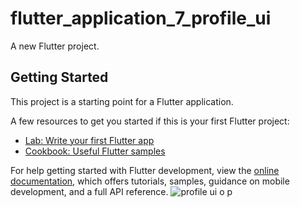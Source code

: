 # flutter_application_7_profile_ui

A new Flutter project.

## Getting Started

This project is a starting point for a Flutter application.

A few resources to get you started if this is your first Flutter project:

- [Lab: Write your first Flutter app](https://docs.flutter.dev/get-started/codelab)
- [Cookbook: Useful Flutter samples](https://docs.flutter.dev/cookbook)

For help getting started with Flutter development, view the
[online documentation](https://docs.flutter.dev/), which offers tutorials,
samples, guidance on mobile development, and a full API reference.
![profile ui o p](https://user-images.githubusercontent.com/113667646/201458890-da6e2f4b-b423-4963-88e9-07dd7e4174c6.png)
